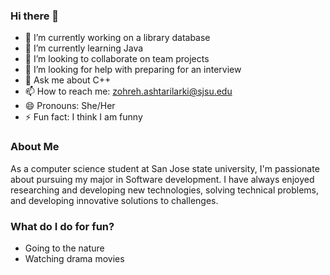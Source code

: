 ### Hi there 👋 

- 🔭 I’m currently working on a library database
- 🌱 I’m currently learning Java
- 👯 I’m looking to collaborate on team projects
- 🤔 I’m looking for help with preparing for an interview
- 💬 Ask me about C++ 
- 📫 How to reach me: zohreh.ashtarilarki@sjsu.edu
- 😄 Pronouns: She/Her
- ⚡ Fun fact: I think I am funny

### About Me
As a computer science student at San Jose state university, I'm passionate about pursuing my major in Software development. I have always enjoyed researching and developing new technologies, solving technical problems, and developing innovative solutions to challenges.  

### What do I do for fun?
- Going to the nature
- Watching drama movies

